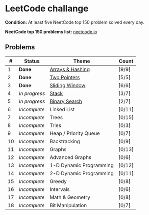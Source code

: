 # LeetCode challange

__Condition:__ At least five NeetCode top 150 problem solved every day.

__NeetCode top 150 problems list:__ [neetcode.io](https://neetcode.io/)

## Problems

| #   | Status            | Theme                                       | Count   |
| --- | ----------------- | ------------------------------------------- | ------- |
| 1   | __Done__          | [Arrays & Hashing](./arrays-hashing)        | [9/9]   |
| 2   | __Done__          | [Two Pointers](./two-pointers)              | [5/5]   |
| 3   | __Done__          | [Sliding Window](./sliding-window)          | [6/6]   |
| 4   | _In progress_     | [Stack](./stack)                            | [3/7]   |
| 5   | _In progress_     | [Binary Search](./binary-search)            | [2/7]   |
| 6   | _Incomplete_      | Linked List                                 | [0/11]  |
| 7   | _Incomplete_      | Trees                                       | [0/15]  |
| 8   | _Incomplete_      | Tries                                       | [0/3]   |
| 9   | _Incomplete_      | Heap / Priority Queue                       | [0/7]   |
| 10  | _Incomplete_      | Backtracking                                | [0/9]   |
| 11  | _Incomplete_      | Graphs                                      | [0/13]  |
| 12  | _Incomplete_      | Advanced Graphs                             | [0/6]   |
| 13  | _Incomplete_      | 1-D Dynamic Programming                     | [0/12]  |
| 14  | _Incomplete_      | 2-D Dynamic Programming                     | [0/11]  |
| 15  | _Incomplete_      | Greedy                                      | [0/8]   |
| 16  | _Incomplete_      | Intervals                                   | [0/6]   |
| 17  | _Incomplete_      | Math & Geometry                             | [0/8]   |
| 18  | _Incomplete_      | Bit Manipulation                            | [0/7]   |
